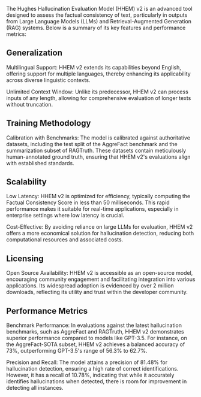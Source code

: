 The Hughes Hallucination Evaluation Model (HHEM) v2 is an advanced tool designed to assess the factual consistency of text, particularly in outputs from Large Language Models (LLMs) and Retrieval-Augmented Generation (RAG) systems. Below is a summary of its key features and performance metrics:

## Generalization

Multilingual Support: HHEM v2 extends its capabilities beyond English, offering support for multiple languages, thereby enhancing its applicability across diverse linguistic contexts.

Unlimited Context Window: Unlike its predecessor, HHEM v2 can process inputs of any length, allowing for comprehensive evaluation of longer texts without truncation.

## Training Methodology

Calibration with Benchmarks: The model is calibrated against authoritative datasets, including the test split of the AggreFact benchmark and the summarization subset of RAGTruth. These datasets contain meticulously human-annotated ground truth, ensuring that HHEM v2's evaluations align with established standards.

## Scalability

Low Latency: HHEM v2 is optimized for efficiency, typically computing the Factual Consistency Score in less than 50 milliseconds. This rapid performance makes it suitable for real-time applications, especially in enterprise settings where low latency is crucial.

Cost-Effective: By avoiding reliance on large LLMs for evaluation, HHEM v2 offers a more economical solution for hallucination detection, reducing both computational resources and associated costs.

## Licensing

Open Source Availability: HHEM v2 is accessible as an open-source model, encouraging community engagement and facilitating integration into various applications. Its widespread adoption is evidenced by over 2 million downloads, reflecting its utility and trust within the developer community.

## Performance Metrics

Benchmark Performance: In evaluations against the latest hallucination benchmarks, such as AggreFact and RAGTruth, HHEM v2 demonstrates superior performance compared to models like GPT-3.5. For instance, on the AggreFact-SOTA subset, HHEM v2 achieves a balanced accuracy of 73%, outperforming GPT-3.5's range of 56.3% to 62.7%.

Precision and Recall: The model attains a precision of 81.48% for hallucination detection, ensuring a high rate of correct identifications. However, it has a recall of 10.78%, indicating that while it accurately identifies hallucinations when detected, there is room for improvement in detecting all instances.
